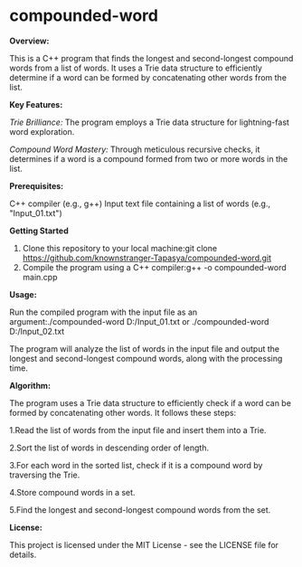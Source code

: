 # compounded-word
**Overview:**

This is a C++ program that finds the longest and second-longest compound words from a list of words. It uses a Trie data structure to efficiently determine if a word can be formed by concatenating other words from the list.


**Key Features:**

*Trie Brilliance:* The program employs a Trie data structure for lightning-fast word exploration.

*Compound Word Mastery:* Through meticulous recursive checks, it determines if a word is a compound formed from two or more words in the list.


**Prerequisites:**

C++ compiler (e.g., g++)
Input text file containing a list of words (e.g., "Input_01.txt")

**Getting Started**

1. Clone this repository to your local machine:git clone https://github.com/knownstranger-Tapasya/compounded-word.git
2. Compile the program using a C++ compiler:g++ -o compounded-word main.cpp

   
**Usage:**

Run the compiled program with the input file as an argument:./compounded-word D:/Input_01.txt or ./compounded-word D:/Input_02.txt

The program will analyze the list of words in the input file and output the longest and second-longest compound words, along with the processing time.


**Algorithm:**

The program uses a Trie data structure to efficiently check if a word can be formed by concatenating other words. It follows these steps:

1.Read the list of words from the input file and insert them into a Trie.

2.Sort the list of words in descending order of length.

3.For each word in the sorted list, check if it is a compound word by traversing the Trie.

4.Store compound words in a set.

5.Find the longest and second-longest compound words from the set.


**License:**

This project is licensed under the MIT License - see the LICENSE file for details.
